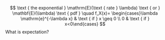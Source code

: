   
$$
\text { the exponential } \mathrm{E}(\text { rate } \lambda) \text { or } \mathbf{E}(\lambda) \text { pdf } \quad f_X(x)= \begin{cases}\lambda \mathrm{e}^{-\lambda x} & \text { if } x \geq 0 \\ 0 & \text { if } x<0\end{cases}
$$What is expectation?

